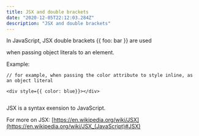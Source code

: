 ```yaml
---
title: JSX and double brackets
date: "2020-12-05T22:12:03.284Z"
description: "JSX and double brackets"
---
```



In JavaScript, JSX double brackets {{ foo: bar }} are used 

when passing object literals to an element.


Example: 

```js:
// for example, when passing the color attribute to style inline, as an object literal

<div style={{ color: blue}}></div>


```


JSX is a syntax exension to JavaScript.


For more on JSX: [https://en.wikipedia.org/wiki/JSX](https://en.wikipedia.org/wiki/JSX_(JavaScript)#JSX)